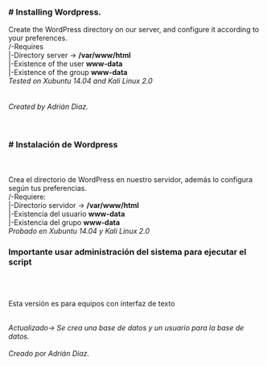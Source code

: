 <h3><strong> # Installing Wordpress.</strong></h3>
Create the WordPress directory on our server, and configure it according to your preferences.<br>
/-Requires<br>
|-Directory server -> <strong>/var/www/html</strong><br>
|-Existence of the user <strong>www-data</strong><br>
|-Existence of the group <strong>www-data</strong><br>
<i>Tested on Xubuntu 14.04 and Kali Linux 2.0</i><br>
<br>
<br>
<i>Created by Adrián Diaz.</i><br>
<br>
<br>
<h3><strong> # Instalación de Wordpress </strong></h3><br>
<br>
Crea el directorio de WordPress en nuestro servidor, además lo configura según tus preferencias.<br>
/-Requiere:<br>
|-Directorio servidor -> <strong>/var/www/html<br></strong>
|-Existencia del usuario <strong>www-data</strong><br>
|-Existencia del grupo <strong>www-data</strong><br>
<i>Probado en Xubuntu 14.04 y Kali Linux 2.0</i><br>
<h3><strong>Importante usar administración del sistema para ejecutar el script</h3></strong><br>
<br>
<p>Esta versión es para equipos con interfaz de texto</p><br>
<i>Actualizado-> Se crea una base de datos y un usuario para la base de datos.</i><br>
<br>
<i>Creado por Adrián Diaz.</i><br>

